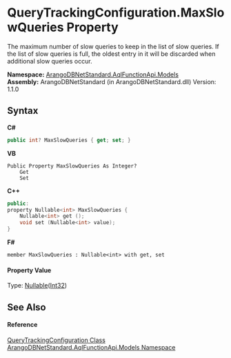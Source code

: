 # QueryTrackingConfiguration.MaxSlowQueries Property 
 

The maximum number of slow queries to keep in the list of slow queries. If the list of slow queries is full, the oldest entry in it will be discarded when additional slow queries occur.

**Namespace:**&nbsp;<a href="e03acbe1-782e-533e-7ffe-cd51613ed54f">ArangoDBNetStandard.AqlFunctionApi.Models</a><br />**Assembly:**&nbsp;ArangoDBNetStandard (in ArangoDBNetStandard.dll) Version: 1.1.0

## Syntax

**C#**<br />
``` C#
public int? MaxSlowQueries { get; set; }
```

**VB**<br />
``` VB
Public Property MaxSlowQueries As Integer?
	Get
	Set
```

**C++**<br />
``` C++
public:
property Nullable<int> MaxSlowQueries {
	Nullable<int> get ();
	void set (Nullable<int> value);
}
```

**F#**<br />
``` F#
member MaxSlowQueries : Nullable<int> with get, set

```


#### Property Value
Type: <a href="https://docs.microsoft.com/dotnet/api/system.nullable-1" target="_blank" rel="noopener noreferrer">Nullable</a>(<a href="https://docs.microsoft.com/dotnet/api/system.int32" target="_blank" rel="noopener noreferrer">Int32</a>)

## See Also


#### Reference
<a href="822307a9-625d-2a71-e3f5-a759e195fc02">QueryTrackingConfiguration Class</a><br /><a href="e03acbe1-782e-533e-7ffe-cd51613ed54f">ArangoDBNetStandard.AqlFunctionApi.Models Namespace</a><br />